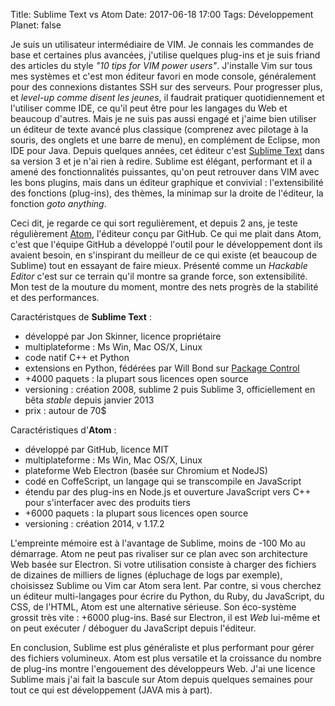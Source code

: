 Title: Sublime Text vs Atom
Date: 2017-06-18 17:00
Tags: Développement
Planet: false

Je suis un utilisateur intermédiaire de VIM. Je connais les commandes de base
et certaines plus avancées, j'utilise quelques plug-ins et je suis friand des
articles du style *"10 tips for VIM power users"*. J'installe Vim sur tous mes
systèmes et c'est mon éditeur favori en mode console, généralement pour des
connexions distantes SSH sur des serveurs. Pour progresser plus, et *level-up
comme disent les jeunes*, il faudrait pratiquer quotidiennement et l'utiliser
comme IDE, ce qu'il peut être pour les langages du Web et beaucoup d'autres.
Mais je ne suis pas aussi engagé et j'aime bien utiliser un éditeur de texte
avancé plus classique (comprenez avec pilotage à la souris, des onglets et une
barre de menu), en complément de Eclipse, mon IDE pour Java. Depuis quelques
années, cet éditeur c'est [Sublime Text](https://www.sublimetext.com) dans sa
version 3 et je n'ai rien à redire. Sublime est élégant, performant et il a
amené des fonctionnalités puissantes, qu'on peut retrouver dans VIM avec les
bons plugins, mais dans un éditeur graphique et convivial : l'extensibilité des
fonctions (plug-ins), des thèmes, la minimap sur la droite de l'éditeur, la
fonction *goto anything*. 

Ceci dit, je regarde ce qui sort regulièrement, et depuis 2 ans, je teste
régulièrement [Atom](https://atom.io), l'éditeur conçu par GitHub. Ce qui me
plait dans Atom, c'est que l'équipe GitHub a développé l'outil pour le
développement dont ils avaient besoin, en s'inspirant du meilleur de ce qui
existe (et beaucoup de Sublime) tout en essayant de faire mieux. Présenté comme
un *Hackable Editor* c'est sur ce terrain qu'il montre sa grande force, son
extensibilité. Mon test de la mouture du moment, montre des nets progrès de la
stabilité et des performances.

Caractéristques de **Sublime Text** :

- développé par Jon Skinner, licence propriétaire
- multiplateforme : Ms Win, Mac OS/X, Linux
- code natif C++ et Python
- extensions en Python, fédérées par Will Bond sur [Package Control](https://packagecontrol.io)
- +4000 paquets : la plupart sous licences open source
- versioning : création 2008, sublime 2 puis Sublime 3, officiellement en bêta *stable* depuis janvier 2013
- prix : autour de 70$

Caractéristiques d'**Atom** :

- développé par GitHub, licence MIT
- multiplateforme : Ms Win, Mac OS/X, Linux
- plateforme Web Electron (basée sur Chromium et NodeJS)
- codé en CoffeScript, un langage qui se transcompile en JavaScript
- étendu par des plug-ins en Node.js et ouverture JavaScript vers C++ pour s'interfacer avec des produits tiers
- +6000 paquets : la plupart sous licences open source
- versioning : création 2014, v 1.17.2

L'empreinte mémoire est à l'avantage de Sublime, moins de -100 Mo au démarrage.
Atom ne peut pas rivaliser sur ce plan avec son architecture Web basée sur
Electron. Si votre utilisation consiste à charger des fichiers de dizaines de
milliers de lignes (épluchage de logs par exemple), choisissez Sublime ou Vim
car Atom sera lent. Par contre, si vous cherchez un éditeur multi-langages pour
écrire du Python, du Ruby, du JavaScript, du CSS, de l'HTML, Atom est une
alternative sérieuse. Son éco-système grossit très vite : +6000 plug-ins. Basé
sur Electron, il est *Web* lui-même et on peut exécuter / déboguer du
JavaScript depuis l'éditeur.

En conclusion, Sublime est plus généraliste et plus performant pour gérer des
fichiers volumineux. Atom est plus versatile et la croissance du nombre de
plug-ins montre l'engouement des développeurs Web. J'ai une licence Sublime
mais j'ai fait la bascule sur Atom depuis quelques semaines pour tout ce qui
est développement (JAVA mis à part).

